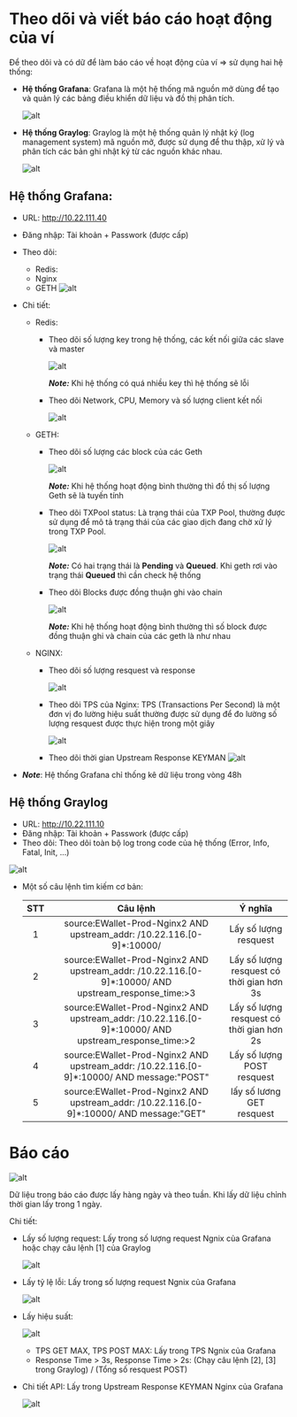 # Theo dõi và viết báo cáo hoạt động của ví

Để  theo dõi và có dữ để làm báo cáo về hoạt động của ví => sử dụng hai hệ thống:

* **Hệ thống Grafana**: Grafana là một hệ thống mã nguồn mở dùng để tạo và quản lý các bảng điều khiển dữ liệu và đồ thị phân tích.
  
    ![alt](img/giao-dien-grafana-example.webp)

* **Hệ thống Graylog**: Graylog là một hệ thống quản lý nhật ký (log management system) mã nguồn mở, được sử dụng để thu thập, xử lý và phân tích các bản ghi nhật ký từ các nguồn khác nhau.
    
    ![alt](img/Graylog-exampe.jpg)
     

## Hệ thống Grafana:
- URL: http://10.22.111.40
- Đăng nhập: Tài khoản  + Passwork (được cấp)
- Theo dõi:
  - Redis: 
  - Nginx
  - GETH
![alt](img/image_gr.png)

- Chi tiết:
  - Redis: 
    - Theo dõi số  lượng key trong hệ thống, các kết nối giữa các slave và master
  
        ![alt](img/image-redis_1.png)
        
        ***Note:*** Khi hệ thống có quá nhiều key thì hệ thống sẽ lỗi 

    - Theo dõi Network, CPU, Memory và số lượng client kết nối

        ![alt](img/image-redis_2.png)

  - GETH:
    - Theo dõi số lượng các block của các Geth

         ![alt](img/image_geth_3.png)

        ***Note:*** Khi hệ thống hoạt động bình thường thì đồ  thị số lượng Geth sẽ là tuyến tính
    - Theo dõi TXPool status:  Là trạng thái của TXP Pool, thường được sử dụng để mô tả trạng thái của các giao dịch đang chờ xử lý trong TXP Pool.

         ![alt](img/image_geth_4.png)

        ***Note:*** Có hai trạng thái là **Pending** và **Queued**. Khi geth rơi vào trạng thái **Queued** thì cần check hệ thống

    - Theo dõi Blocks được đồng thuận ghi vào chain
        
        ![alt](img/image_geth_5.png)

        ***Note:*** Khi hệ thống hoạt động bình thường thì số block được đồng thuận ghi và chain của các geth là như nhau

  - NGINX: 
    - Theo dõi số lượng resquest và response

        ![alt](img/image_nginx_1.png)

    - Theo dõi TPS của Nginx: TPS (Transactions Per Second) là một đơn vị đo lường hiệu suất thường được sử dụng để đo lường số lượng resquest được thực hiện trong một giây
        
        ![alt](img/image_nginx_2.png)

    - Theo dõi thời gian Upstream Response KEYMAN
        ![alt](img/nginx_3.png)

- ***Note***: Hệ thống Grafana chỉ thống kê dữ liệu trong vòng 48h


## Hệ thống Graylog

- URL: http://10.22.111.10
- Đăng nhập: Tài khoản  + Passwork (được cấp)
- Theo dõi: Theo dõi toàn bộ log trong code của hệ thống (Error, Info, Fatal, Init, ...)

![alt](img/Graylog.png)


- Một số  câu lệnh tìm kiếm cơ bản:

    |  STT  |                                               Câu lệnh                                                |                  Ý nghĩa                  |
    | :---: | :---------------------------------------------------------------------------------------------------: | :---------------------------------------: |
    |   1   |                source:EWallet-Prod-Nginx2 AND upstream_addr: /10.22.116.[0-9]*\:10000/                |           Lấy số lượng resquest           |
    |   2   | source:EWallet-Prod-Nginx2 AND upstream_addr: /10.22.116.[0-9]*\:10000/ AND upstream_response_time:>3 | Lấy số lượng resquest có thời gian hơn 3s |
    |   3   | source:EWallet-Prod-Nginx2 AND upstream_addr: /10.22.116.[0-9]*\:10000/ AND upstream_response_time:>2 | Lấy số lượng resquest có thời gian hơn 2s |
    |   4   |      source:EWallet-Prod-Nginx2 AND upstream_addr: /10.22.116.[0-9]*\:10000/ AND message:"POST"       |        Lấy số lượng POST resquest         |
    |   5   |       source:EWallet-Prod-Nginx2 AND upstream_addr: /10.22.116.[0-9]*\:10000/ AND message:"GET"       |         lấy số lương GET resquest         |



# Báo cáo

![alt](img/report.png)


Dữ liệu trong báo cáo được lấy hàng ngày và theo tuần. Khi lấy dữ liệu chỉnh thời gian lấy trong 1 ngày.

Chi tiết:

- Lấy số  lượng request: Lấy trong số  lượng request Ngnix  của Grafana hoặc chạy câu lệnh [1] của Graylog

    ![alt](img/get_request.png)

- Lấy tỷ lệ lỗi: Lấy trong số  lượng request Ngnix của Grafana

    ![alt](img/tileloi.png)

- Lấy hiệu suất: 

    ![alt](img/hieusuat.png)

    * TPS GET MAX, TPS POST MAX: Lấy trong TPS Ngnix của Grafana
    * Response Time > 3s, Response Time > 2s: (Chạy câu lệnh [2], [3] trong Graylog) / (Tổng số  resquest POST)

- Chi tiết API: Lấy trong Upstream Response KEYMAN Nginx của Grafana
    
    ![alt](img/detailAPI.png)

